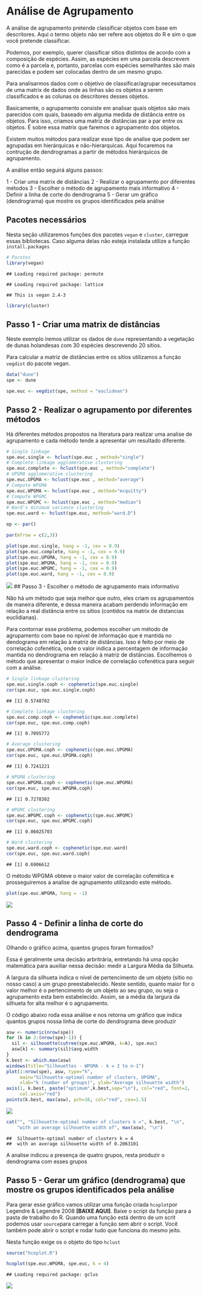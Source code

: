 Análise de Agrupamento
================

A análise de agrupamento pretende classificar objetos com base em descritores. Aqui o termo objeto não ser refere aos objetos do R e sim o que você pretende classificar.

Podemos, por exemplo, querer classificar sítios distintos de acordo com a composição de espécies. Assim, as espécies em uma parcela descrevem como é a parcela e, portanto, parcelas com espécies semelhantes são mais parecidas e podem ser colocadas dentro de um mesmo grupo.

Para analisarmos dados com o objetivo de classificar/agrupar necessitamos de uma matrix de dados onde as linhas são os objetos a serem classificados e as colunas os descritores desses objetos.

Basicamente, o agrupamento consiste em analisar quais objetos são mais parecidos com quais, baseado em alguma medida de distância entre os objetos. Para isso, criamos uma matriz de distâncias par a par entre os objetos. É sobre essa matrix que faremos o agrupamento dos objetos.

Existem muitos métodos para realizar esse tipo de analise que podem ser agrupadas em hierárquicas e não-hierarquicas. Aqui focaremos na contrução de dendrogramas a partir de métodos hierárquicos de agrupamento.

A análise então seguirá alguns passos:

1 - Criar uma matrix de distãncias
2 - Realizar o agrupamento por diferentes métodos
3 - Escolher o método de agrupamento mais informativo
4 - Definir a linha de corte do dendrograma
5 - Gerar um gráfico (dendrograma) que mostre os grupos identificados pela análise

Pacotes necessários
-------------------

Nesta seção utilizaremos funções dos pacotes `vegan` e `cluster`, carregue essas bibliotecas. Caso alguma delas não esteja instalada utilize a função `install.packages`

``` r
# Pacotes
library(vegan)
```

    ## Loading required package: permute

    ## Loading required package: lattice

    ## This is vegan 2.4-3

``` r
library(cluster)
```

Passo 1 - Criar uma matrix de distâncias
----------------------------------------

Neste exemplo iremos utilizar os dados de `dune` representando a vegetação de dunas holandesas com 30 espécies descrevendo 20 sítios.

Para calcular a matriz de distâncias entre os sítios utilizamos a função `vegdist` do pacote vegan.

``` r
data("dune")
spe <- dune

spe.euc <- vegdist(spe, method = "euclidean")
```

Passo 2 - Realizar o agrupamento por diferentes métodos
-------------------------------------------------------

Há diferentes métodos propostos na literatura para realizar uma analise de agrupamento e cada método tende a apresentar um resultado diferente.

``` r
# Single linkage
spe.euc.single <- hclust(spe.euc , method="single")
# Complete-linkage agglomerative clustering
spe.euc.complete <- hclust(spe.euc , method="complete")
# UPGMA agglomerative clustering
spe.euc.UPGMA <- hclust(spe.euc , method="average")
# Compute WPGMA 
spe.euc.WPGMA <- hclust(spe.euc , method="mcquitty")
# Compute WPGMC 
spe.euc.WPGMC <- hclust(spe.euc , method="median")
# Ward's minimum variance clustering
spe.euc.ward <- hclust(spe.euc, method="ward.D")

op <- par()

par(mfrow = c(2,3))

plot(spe.euc.single, hang = -1, cex = 0.9)
plot(spe.euc.complete, hang = -1, cex = 0.9)
plot(spe.euc.UPGMA, hang = -1, cex = 0.9)
plot(spe.euc.WPGMA, hang = -1, cex = 0.9)
plot(spe.euc.WPGMC, hang = -1, cex = 0.9)
plot(spe.euc.ward, hang = -1, cex = 0.9)
```

![](Análise_de_Agrupamento_files/figure-markdown_github/unnamed-chunk-3-1.png) \#\# Passo 3 - Escolher o método de agrupamento mais informativo

Não há um método que seja melhor que outro, eles criam os agrupamentos de maneira diferente, e dessa maneira acabam perdendo informação em relação a real distância entre os sítios (contídos na matrix de distancias euclidianas).

Para contornar esse problema, podemos escolher um método de agrupamento com base no npivel de informação que é mantida no dendograma em relação à matriz de distâncias. Isso é feito por meio de correlação cofenética, onde o valor indica a percentagem de informação mantida no dendrograma em relação à matriz de distâncias. Escolhemos o método que apresentar o maior indice de correlação cofenética para seguir com a análise.

``` r
# Single linkage clustering
spe.euc.single.coph <- cophenetic(spe.euc.single)
cor(spe.euc, spe.euc.single.coph)
```

    ## [1] 0.5748702

``` r
# Complete linkage clustering
spe.euc.comp.coph <- cophenetic(spe.euc.complete)
cor(spe.euc, spe.euc.comp.coph)
```

    ## [1] 0.7095772

``` r
# Average clustering
spe.euc.UPGMA.coph <- cophenetic(spe.euc.UPGMA)
cor(spe.euc, spe.euc.UPGMA.coph)
```

    ## [1] 0.7241221

``` r
# WPGMA clustering
spe.euc.WPGMA.coph <- cophenetic(spe.euc.WPGMA)
cor(spe.euc, spe.euc.WPGMA.coph)
```

    ## [1] 0.7278302

``` r
# WPGMC clustering
spe.euc.WPGMC.coph <- cophenetic(spe.euc.WPGMC)
cor(spe.euc, spe.euc.WPGMC.coph)
```

    ## [1] 0.06025703

``` r
# Ward clustering
spe.euc.ward.coph <- cophenetic(spe.euc.ward)
cor(spe.euc, spe.euc.ward.coph)
```

    ## [1] 0.6906612

O método WPGMA obteve o maior valor de correlação cofenética e prosseguiremos a analise de agrupamento utilizando este método.

``` r
plot(spe.euc.WPGMA, hang = -1)
```

![](Análise_de_Agrupamento_files/figure-markdown_github/unnamed-chunk-5-1.png)

Passo 4 - Definir a linha de corte do dendrograma
-------------------------------------------------

Olhando o gráfico acima, quantos grupos foram formados?

Essa é geralmente uma decisão arbritrária, entretando há uma opção matemática para auxiliar nessa decisão: medir a Largura Média da Silhueta.

A largura da silhueta indica o nível de pertencimento de um objeto (sítio no nosso caso) a um grupo preestabelecido. Neste sentido, quanto maior for o valor melhor é o pertencimento de um objeto ao seu grupo, ou seja o agrupamento esta bem estabelecido. Assim, se a média da largura da silhueta for alta melhor é o agrupamento.

O código abaixo roda essa análise e nos retorna um gráfico que indica quantos grupos nossa linha de corte do dendrograma deve produzir

``` r
asw <- numeric(nrow(spe))
for (k in 2:(nrow(spe)-1)) {
  sil <- silhouette(cutree(spe.euc.WPGMA, k=k), spe.euc)
  asw[k] <- summary(sil)$avg.width
}
k.best <- which.max(asw)
windows(title="Silhouettes - WPGMA - k = 2 to n-1")
plot(1:nrow(spe), asw, type="h", 
     main="Silhouette-optimal number of clusters, UPGMA", 
     xlab="k (number of groups)", ylab="Average silhouette width")
axis(1, k.best, paste("optimum",k.best,sep="\n"), col="red", font=2,
     col.axis="red")
points(k.best, max(asw), pch=16, col="red", cex=1.5)
```

![](Análise_de_Agrupamento_files/figure-markdown_github/unnamed-chunk-6-1.png)

``` r
cat("", "Silhouette-optimal number of clusters k =", k.best, "\n", 
    "with an average silhouette width of", max(asw), "\n")
```

    ##  Silhouette-optimal number of clusters k = 4 
    ##  with an average silhouette width of 0.2063101

A analise indicou a presença de quatro grupos, resta produzir o dendrograma com esses grupos

Passo 5 - Gerar um gráfico (dendrograma) que mostre os grupos identificados pela análise
----------------------------------------------------------------------------------------

Para gerar esse gráfico vamos utilizar uma função criada `hcoplot`por Legendre & Legendre 2008 **\[BAIXE AQUI\]**. Baixe o script da função para a pasta de trabalho do R. Quando uma função está dentro de um scrit podemos usar `source`para carregar a função sem abrir o script. Você também pode abrir o script e rodar tudo que funciona do mesmo jeito.

Nesta função exige os o objeto do tipo `hclust`

``` r
source("hcoplot.R")

hcoplot(spe.euc.WPGMA, spe.euc, k = 4)
```

    ## Loading required package: gclus

![](Análise_de_Agrupamento_files/figure-markdown_github/unnamed-chunk-7-1.png)
